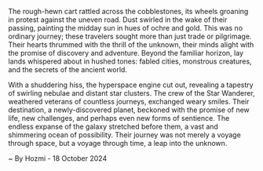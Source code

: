 
The rough-hewn cart rattled across the cobblestones, its wheels groaning in protest against the uneven road.  Dust swirled in the wake of their passing, painting the midday sun in hues of ochre and gold.  This was no ordinary journey; these travelers sought more than just trade or pilgrimage. Their hearts thrummed with the thrill of the unknown, their minds alight with the promise of discovery and adventure.  Beyond the familiar horizon, lay lands whispered about in hushed tones: fabled cities, monstrous creatures, and the secrets of the ancient world.

With a shuddering hiss, the hyperspace engine cut out, revealing a tapestry of swirling nebulae and distant star clusters. The crew of the Star Wanderer, weathered veterans of countless journeys, exchanged weary smiles. Their destination, a newly-discovered planet, beckoned with the promise of new life, new challenges, and perhaps even new forms of sentience. The endless expanse of the galaxy stretched before them, a vast and shimmering ocean of possibility. Their journey was not merely a voyage through space, but a voyage through time, a leap into the unknown. 

~ By Hozmi - 18 October 2024
